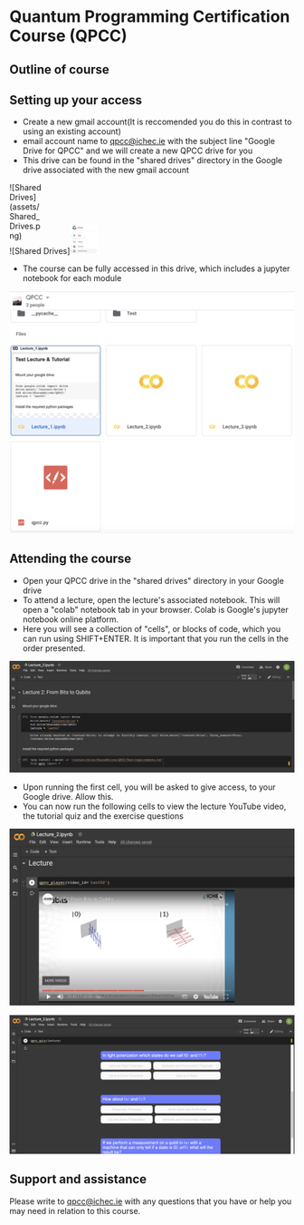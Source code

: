# Quantum Programming Certification Course (QPCC)

## Outline of course

## Setting up your access
- Create a new gmail account(It is reccomended you do this in contrast to using an existing account) 
- email account name to qpcc@ichec.ie with the subject line "Google Drive for QPCC" and we will create a new QPCC drive for you
- This drive can be found in the "shared drives" directory in the Google drive associated with the new gmail account

<div style="width:60px ; height:60px">
 ![Shared Drives](assets/Shared_Drives.png)
</div>

![Shared Drives]<img src="assets/Shared_Drives.png" width="50">

- The course can be fully accessed in this drive, which includes a jupyter notebook for each module

![QPCC Drive](assets/QPCC_Drive.png)

## Attending the course
- Open your QPCC drive in the "shared drives" directory in your Google drive
- To attend a lecture, open the lecture's associated notebook. This will open a "colab" notebook tab in your browser. Colab is Google's jupyter notebook online platform. 
- Here you will see a collection of "cells", or blocks of code, which you can run using SHIFT+ENTER. It is important that you run the cells in the order presented.

![Lecture Mount](assets/Lecture_Mount.png)

- Upon running the first cell, you will be asked to give access, to your Google drive. Allow this.
- You can now run the following cells to view the lecture YouTube video, the tutorial quiz and the exercise questions

![Lecture Mount](assets/Lecture_Video.png)

![Lecture Mount](assets/Lecture_Quiz.png)

## Support and assistance

Please write to qpcc@ichec.ie with any questions that you have or help you may need in relation to this course.
